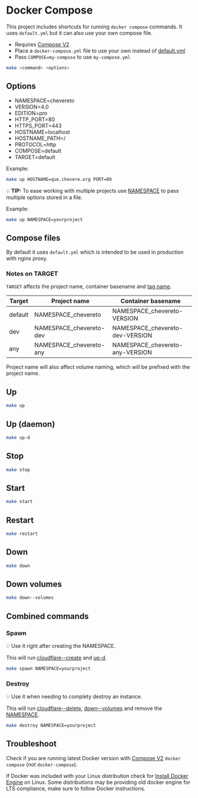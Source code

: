 # Docker Compose

This project includes shortcuts for running `docker compose` commands. It uses `default.yml` but it can also use your own compose file.

* Requires [Compose V2](https://docs.docker.com/compose/cli-command/)
* Place a `docker-compose.yml` file to use your own instead of [default.yml](../default.yml)
* Pass `COMPOSE=my-compose` to use `my-compose.yml`

```sh
make <command> <options>
```

## Options

* NAMESPACE=chevereto
* VERSION=4.0
* EDITION=pro
* HTTP_PORT=80
* HTTPS_PORT=443
* HOSTNAME=localhost
* HOSTNAME_PATH=/
* PROTOCOL=http
* COMPOSE=default
* TARGET=default

Example:

```sh
make up HOSTNAME=que.chevere.org PORT=80
```

💡 **TIP:** To ease working with multiple projects use [NAMESPACE](NAMESPACE.md) to pass multiple options stored in a file.

Example:

```sh
make up NAMESPACE=yourproject
```

## Compose files

 By default it uses `default.yml` which is intended to be used in production with nginx proxy.

### Notes on TARGET

`TARGET` affects the project name, container basename and [tag name](BUILDING.md#notes-on-target).

| Target  | Project name            | Container basename              |
| ------- | ----------------------- | ------------------------------- |
| default | NAMESPACE_chevereto     | NAMESPACE_chevereto-VERSION     |
| dev     | NAMESPACE_chevereto-dev | NAMESPACE_chevereto-dev-VERSION |
| any     | NAMESPACE_chevereto-any | NAMESPACE_chevereto-any-VERSION |

Project name will also affect volume naming, which will be prefixed with the project name.

## Up

```sh
make up
```

## Up (daemon)

```sh
make up-d
```

## Stop

```sh
make stop
```

## Start

```sh
make start
```

## Restart

```sh
make restart
```

## Down

```sh
make down
```

## Down volumes

```sh
make down--volumes
```

## Combined commands

### Spawn

💡 Use it right after creating the NAMESPACE.

This will run [cloudflare--create](CLOUDFLARE.md#create-cname-record) and [up-d](DOCKER-COMPOSE.md#up-daemon).

```sh
make spawn NAMESPACE=yourproject
```

### Destroy

💡 Use it when needing to complety destroy an instance.

This will run [cloudflare--delete](CLOUDFLARE.md#delete-cname-record), [down--volumes](DOCKER-COMPOSE.md#down-volumes) and remove the [NAMESPACE](NAMESPACE.md).

```sh
make destroy NAMESPACE=yourproject
```

## Troubleshoot

Check if you are running latest Docker version with [Compose V2](https://docs.docker.com/compose/cli-command/) `docker compose` (not `docker-compose`).

If Docker was included with your Linux distribution check for [Install Docker Engine](https://docs.docker.com/engine/install/) on Linux. Some distributions may be providing old docker engine for LTS compliance, make sure to follow Docker instructions.
